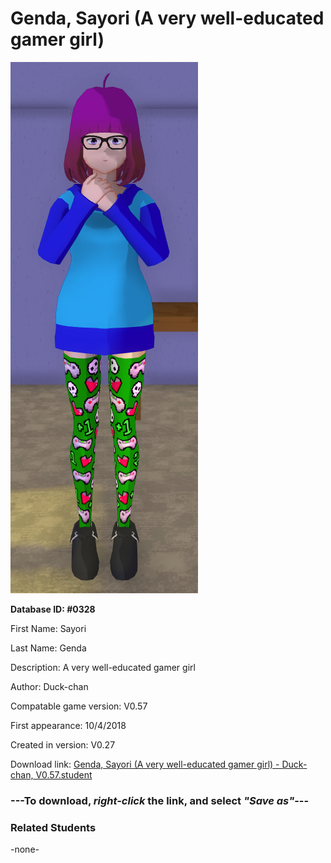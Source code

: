 # Genda, Sayori (A very well-educated gamer girl)

<img src="../../Files/Images/Genda, Sayori (A very well-educated gamer girl).png" title="Genda, Sayori (A very well-educated gamer girl) - Duck-chan, V0.57">

**Database ID: #0328**

First Name: Sayori

Last Name: Genda

Description: A very well-educated gamer girl

Author: Duck-chan

Compatable game version: V0.57

First appearance: 10/4/2018

Created in version: V0.27

Download link: <a href="https://raw.githubusercontent.com/Arbiter1223/Daigaku-Gurashi-Custom-Students/master/Files/Student%20Files/Genda%2C%20Sayori%20(A%20very%20well-educated%20gamer%20girl)%20-%20Duck-chan%2C%20V0.57.student">Genda, Sayori (A very well-educated gamer girl) - Duck-chan, V0.57.student</a>

### ---**To download, _right-click_ the link, and select _"Save as"_**---

### Related Students

-none-
